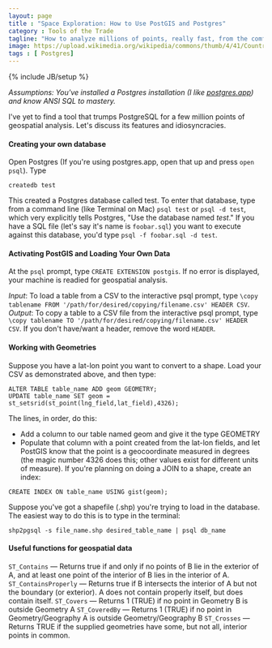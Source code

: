 ```yaml
---
layout: page
title : "Space Exploration: How to Use PostGIS and Postgres"
category : Tools of the Trade
tagline: "How to analyze millions of points, really fast, from the comfort of your laptop"
image: https://upload.wikimedia.org/wikipedia/commons/thumb/4/41/Countries_and_Dependencies_by_Population_in_2014.svg/500px-Countries_and_Dependencies_by_Population_in_2014.svg.png
tags : [ Postgres]
---
```

{% include JB/setup %}

*Assumptions: You've installed a Postgres installation (I like [postgres.app](http://postgresapp.com/)) and know ANSI SQL to mastery.*

I've yet to find a tool that trumps PostgreSQL for a few million points of geospatial analysis. Let's discuss its features and idiosyncracies.

#### Creating your own database

Open Postgres (If you're using postgres.app, open that up and press `open psql`). Type

`createdb test`

This created a Postgres database called test. To enter that database, type from a command line (like Terminal on Mac)
`psql test` or `psql -d test`, which very explicitly tells Postgres, "Use the database named *test*." If you have a SQL file (let's say it's name is `foobar.sql`) you want to execute against this database, you'd type `psql -f foobar.sql -d test`.

#### Activating PostGIS and Loading Your Own Data
At the `psql` prompt, type `CREATE EXTENSION postgis`. If no error is displayed, your machine is readied for geospatial analysis.

*Input*: To load a table from a CSV to the interactive psql prompt, type `\copy tablename FROM '/path/for/desired/copying/filename.csv' HEADER CSV`. 
*Output*: To copy a table to a CSV file from the interactive psql prompt, type `\copy tablename TO '/path/for/desired/copying/filename.csv' HEADER CSV`. 
If you don't have/want a header, remove the word `HEADER`.

#### Working with Geometries
Suppose you have a lat-lon point you want to convert to a shape. Load your CSV as demonstrated above, and then type:

```
ALTER TABLE table_name ADD geom GEOMETRY;
UPDATE table_name SET geom = st_setsrid(st_point(lng_field,lat_field),4326);
```

The lines, in order, do this:

- Add a column to our table named geom and give it the type GEOMETRY
- Populate that column with a point created from the lat-lon fields, and let PostGIS know that the point is a geocoordinate measured in degrees (the magic number 4326 does this; other values exist for different units of measure).
If you're planning on doing a JOIN to a shape, create an index:

```
CREATE INDEX ON table_name USING gist(geom);
```

Suppose you've got a shapefile (.shp) you're trying to load in the database. The easiest way to do this is to type in the terminal:

```
shp2pgsql -s file_name.shp desired_table_name | psql db_name
```

#### Useful functions for geospatial data

`ST_Contains` — Returns true if and only if no points of B lie in the exterior of A, and at least one point of the interior of B lies in the interior of A.
`ST_ContainsProperly` — Returns true if B intersects the interior of A but not the boundary (or exterior). A does not contain properly itself, but does contain itself.
`ST_Covers` — Returns 1 (TRUE) if no point in Geometry B is outside Geometry A
`ST_CoveredBy` — Returns 1 (TRUE) if no point in Geometry/Geography A is outside Geometry/Geography B
`ST_Crosses` — Returns TRUE if the supplied geometries have some, but not all, interior points in common.

